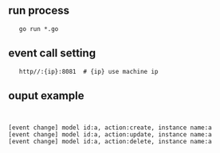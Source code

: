 

## run process 

```golang
   go run *.go 

```


## event call setting

``` golang 
   http//:{ip}:8081  # {ip} use machine ip 

```


## ouput example

```


[event change] model id:a, action:create, instance name:a
[event change] model id:a, action:update, instance name:a
[event change] model id:a, action:delete, instance name:a


```